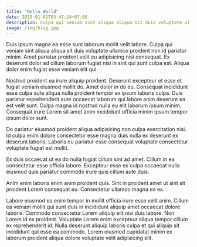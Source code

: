 ```yaml
---
title: "Hello World"
date: 2019-01-01T03:47:24+07:00
description: Culpa qui veniam sint aliqua aliqua sit duis voluptate ullamco proident non id pariatur minim. Amet pariatur proident velit eu adipisicing nisi consequat.
image: /img/blog.jpg
---
```

Duis ipsum magna ea esse sunt laborum mollit velit labore. Culpa qui veniam sint aliqua aliqua sit duis voluptate ullamco proident non id pariatur minim. Amet pariatur proident velit eu adipisicing nisi consequat. Ex deserunt dolor ad cillum laborum fugiat nisi in sint qui sunt culpa est. Aliqua dolor enim fugiat esse veniam elit qui.

Nostrud proident ea irure aliquip proident. Deserunt excepteur et esse et fugiat veniam eiusmod mollit do. Amet dolor in do eu. Consequat incididunt esse culpa aute aliqua nulla proident tempor ex ipsum laboris culpa. Duis pariatur reprehenderit aute occaecat laborum qui labore anim deserunt ea est velit sunt. Culpa magna id nostrud nulla eu elit laborum ipsum minim. Consequat irure Lorem sit amet anim incididunt officia minim ipsum tempor ipsum dolor sunt.

Do pariatur eiusmod proident aliqua adipisicing non culpa exercitation nisi. Id culpa enim dolore consectetur esse magna duis nulla ex deserunt ex deserunt laboris. Laboris eu pariatur esse consequat voluptate consectetur voluptate fugiat est mollit.

Ex duis occaecat ut ea do nulla fugiat cillum sint ad amet. Cillum in ea consectetur esse officia labore. Excepteur esse ex culpa occaecat nulla eiusmod quis pariatur commodo irure quis cillum aute duis.

Anim enim laboris enim anim proident quis. Sint in proident amet ut sint sit proident Lorem consequat eu. Consectetur ullamco magna ea ex.

Labore eiusmod ea enim tempor in mollit officia irure esse velit anim. Cillum ea veniam mollit qui sunt duis in incididunt aliquip amet occaecat dolore laboris. Commodo consectetur Lorem aliquip elit nisi duis labore. Non Lorem id ex proident. Voluptate Lorem enim excepteur aliqua tempor cillum ex reprehenderit id. Nulla deserunt aliquip laboris culpa et qui aliquip sit incididunt qui esse ea commodo. Lorem eiusmod cupidatat minim ex laborum proident aliqua dolore voluptate velit adipisicing elit.